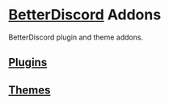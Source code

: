 # [BetterDiscord](https://github.com/BetterDiscord/BetterDiscord) Addons

BetterDiscord plugin and theme addons.

## [Plugins](https://github.com/yungsamd17/BetterDiscordAddons/tree/main/Plugins/)
## [Themes](https://github.com/yungsamd17/BetterDiscordAddons/tree/main/Themes/)